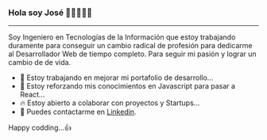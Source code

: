 ### Hola soy José 👋🏻👨🏻‍💻
<hr/>
Soy Ingeniero en Tecnologías de la Información que estoy trabajando duramente para conseguir un cambio radical de profesión para dedicarme al Desarrollador Web de tiempo completo. Para seguir mi pasión y lograr un cambio de de vida.  

<!-- **JoseLG03/JoseLG03** is a ✨ _special_ ✨ repository because its `README.md` (this file) appears on your GitHub profile. -->
- 🔭 Estoy trabajando en mejorar mi portafolio de desarrollo...
- 🌱 Estoy reforzando mis conocimientos en Javascript para pasar a React...
- 🔥 Estoy abierto a colaborar con proyectos y Startups...
- 💬 Puedes contactarme en [Linkedin](https://www.linkedin.com/in/jose-lopez-70588596/).

Happy codding...👍

